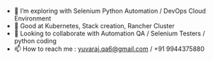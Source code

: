 - 👀 I’m exploring with Selenium Python Automation  / DevOps Cloud Environment
- 🌱 Good at Kubernetes, Stack creation, Rancher Cluster 
- 💞️ Looking to collaborate with Automation QA / Selenium Testers / python coding
- 📫 How to reach me : yuvaraj.qa6@gmail.com / +91 9944375880

<!---
bestyuva/bestyuva is a ✨ special ✨ repository because its  `README.md` (this file) appears on your GitHub profile.
You can click the Preview link to take a look at your changes.
--->
